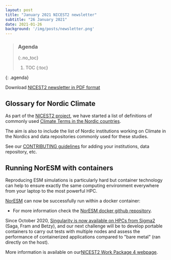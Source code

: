 ```yaml
---
layout: post
title: "January 2021 NICEST2 newsletter"
subtitle: "26 January 2021"
date: 2021-01-26
background: '/img/posts/newsletter.png'
---
```


> ### Agenda
> {:.no_toc}
> 1. TOC
> {:toc}
>
{: .agenda}

Download [NICEST2 newsletter in PDF format](/nicest2/img/posts/2021-02-NICEST2Newsletter.pdf)

## Glossary for Nordic Climate

As part of the [NICEST2 project](https://neic.no/nicest2), we have started a list of definitions of commonly used [Climate Terms in the Nordic countries](https://nordicesmhub.github.io/nordic-climate-glossary/). 

The aim is also to include the list of Nordic institutions working on Climate in the Nordics and data repositories commonly used for these studies. 

See our [CONTRIBUTING guidelines](https://github.com/NordicESMhub/nordic-climate-glossary/blob/main/CONTRIBUTING.md) for adding your institutions, data repository, etc.

## Running NorESM with containers

Reproducing ESM simulations is particularly hard but container technology
can help to ensure exactly the same computing environment everywhere from your
laptop to the most powerful HPC.

[NorESM](https://github.com/NorESMhub/NorESM) can now be successfully run within a docker container:
- For more information check the [NorESM docker github repository](https://github.com/NorESMhub/NorESMCAM_docker).

Since October 2020, [Singularity is now available on HPCs from Sigma2](https://www.sigma2.no/experimental-support-singuarlity-containers-all-sigma2-systems)
(Saga, Fram and Betzy), and our next challenge will be to develop portable containers to carry out tests with multiple nodes and assess the performance of containerized applications 
compared to "bare metal" (ran directly on the host).

More information is available on our[NICEST2 Work Package 4 webpage](https://nordicesmhub.github.io/nicest2/2020/05/04/plan.html#wp4-esm-workflows-to-efficiently-run-noresm-and-ec-earth-on-eurohpc).
